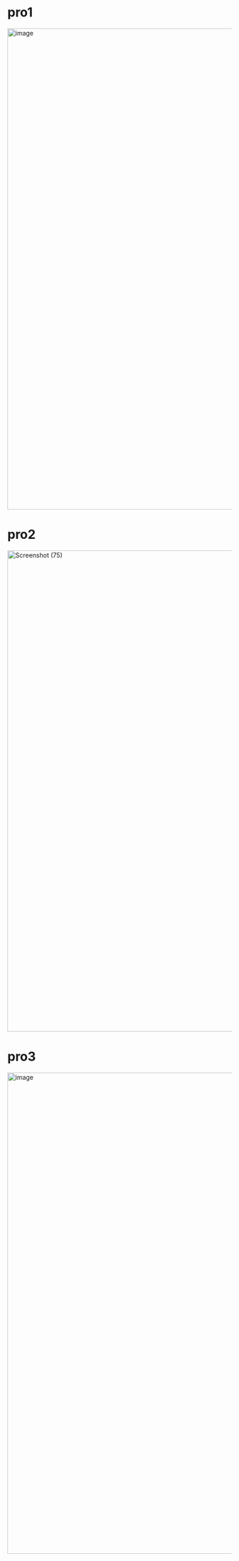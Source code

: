 <h1>pro1</h1>


<img width="1920" height="1080" alt="image" src="https://github.com/user-attachments/assets/bfe3ab7f-4c57-4513-ae3e-6a73d30be713" />

<h1>pro2</h1>

<img width="1920" height="1080" alt="Screenshot (75)" src="https://github.com/user-attachments/assets/96ee0266-da9b-42ed-b832-ddc35c4cbd5a" />

<h1>pro3</h1>
<img width="1920" height="1080" alt="image" src="https://github.com/user-attachments/assets/78483880-a9a6-468d-b111-da587c4ffd22" />
